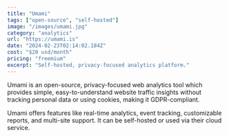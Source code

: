```yaml
---
title: "Umami"
tags: ["open-source", "self-hosted"]
image: "/images/umami.jpg"
category: "analytics"
url: "https://umami.is"
date: "2024-02-23T02:14:02.184Z"
cost: "$20 usd/month"
pricing: "freemium"
excerpt: "Self-hosted, privacy-focused analytics platform."
---
```


Umami is an open-source, privacy-focused web analytics tool which provides simple, easy-to-understand website traffic insights without tracking personal data or using cookies, making it GDPR-compliant.

Umami offers features like real-time analytics, event tracking, customizable reports, and multi-site support. It can be self-hosted or used via their cloud service.
